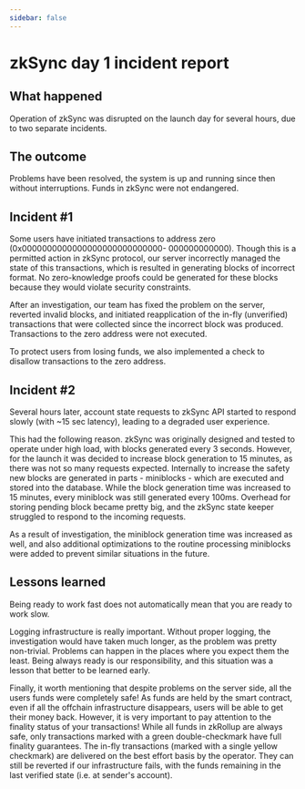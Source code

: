 ```yaml
---
sidebar: false
---
```


# zkSync day 1 incident report

## What happened

Operation of zkSync was disrupted on the launch day for several hours, due to two separate incidents.

## The outcome

Problems have been resolved, the system is up and running since then without interruptions. Funds in zkSync were not endangered.

## Incident #1

Some users have initiated transactions to address zero (0x0000000000000000000000000000\- 000000000000). Though this is a permitted action in zkSync protocol, our server incorrectly managed the state of this transactions, which is resulted in generating blocks of incorrect format. No zero-knowledge proofs could be generated for these blocks because they would violate security constraints.

After an investigation, our team has fixed the problem on the server, reverted invalid blocks, and initiated reapplication of the in-fly (unverified) transactions that were collected since the incorrect block was produced. Transactions to the zero address were not executed.

To protect users from losing funds, we also implemented a check to disallow transactions to the zero address.

## Incident #2

Several hours later, account state requests to zkSync API started to respond slowly (with ~15 sec latency), leading to a degraded user experience.

This had the following reason. zkSync was originally designed and tested to operate under high load, with blocks generated every 3 seconds. However, for the launch it was decided to increase block generation to 15 minutes, as there was not so many requests expected. Internally to increase the safety new blocks are generated in parts - miniblocks - which are executed and stored into the database. While the block generation time was increased to 15 minutes, every miniblock was still generated every 100ms. Overhead for storing pending block became pretty big, and the zkSync state keeper struggled to respond to the incoming requests.

As a result of investigation, the miniblock generation time was increased as well, and also additional optimizations to the routine processing miniblocks were added to prevent similar situations in the future.

## Lessons learned

Being ready to work fast does not automatically mean that you are ready to work slow.

Logging infrastructure is really important. Without proper logging, the investigation would have taken much longer, as the problem was pretty non-trivial.
Problems can happen in the places where you expect them the least. Being always ready is our responsibility, and this situation was a lesson that better to be learned early.

Finally, it worth mentioning that despite problems on the server side, all the users funds were completely safe! As funds are held by the smart contract, even if all the offchain infrastructure disappears, users will be able to get their money back. However, it is very important to pay attention to the finality status of your transactions! While all funds in zkRollup are always safe, only transactions marked with a green double-checkmark have full finality guarantees. The in-fly transactions (marked with a single yellow checkmark) are delivered on the best effort basis by the operator. They can still be reverted if our infrastructure fails, with the funds remaining in the last verified state (i.e. at sender's account).